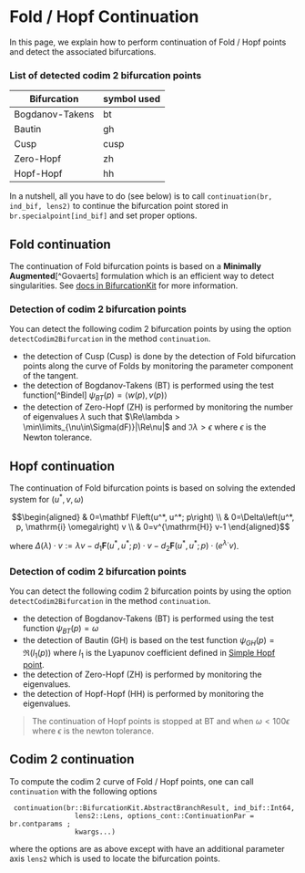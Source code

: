 # Fold / Hopf Continuation

In this page, we explain how to perform continuation of Fold / Hopf points and detect the associated bifurcations.

### List of detected codim 2 bifurcation points
|Bifurcation|symbol used|
|---|---|
| Bogdanov-Takens | bt |
| Bautin | gh |
| Cusp | cusp |
| Zero-Hopf | zh |
| Hopf-Hopf | hh |

In a nutshell, all you have to do (see below) is to call `continuation(br, ind_bif, lens2)` to continue the bifurcation point stored in `br.specialpoint[ind_bif]` and set proper options.

## Fold continuation

The continuation of Fold bifurcation points is based on a **Minimally Augmented**[^Govaerts] formulation which is an efficient way to detect singularities. See [docs in BifurcationKit](https://bifurcationkit.github.io/BifurcationKitDocs.jl/stable/codim2Continuation/) for more information.

### Detection of codim 2 bifurcation points

You can detect the following codim 2 bifurcation points by using the option `detectCodim2Bifurcation` in the method `continuation`.

- the detection of Cusp (Cusp) is done by the detection of Fold bifurcation points along the curve of Folds by monitoring the parameter component of the tangent.
- the detection of Bogdanov-Takens (BT) is performed using the test function[^Bindel] $\psi_{BT}(p) = \langle w(p),v(p)\rangle$
- the detection of Zero-Hopf (ZH) is performed by monitoring the number of eigenvalues $\lambda$ such that $\Re\lambda > \min\limits_{\nu\in\Sigma(dF)}|\Re\nu|$ and $\Im\lambda > \epsilon$ where $\epsilon$ is the Newton tolerance.

## Hopf continuation

The continuation of Fold bifurcation points is based on solving the extended system for $(u^*, v, \omega)$

$$\begin{aligned}
& 0=\mathbf F\left(u^*, u^*; p\right) \\
& 0=\Delta\left(u^*, p, \mathrm{i} \omega\right) v \\
& 0=v^{\mathrm{H}} v-1
\end{aligned}$$

where $\Delta(\lambda)\cdot v := \lambda v - d_1\mathbf F(u^*,u^*; p)\cdot v-d_2\mathbf F(u^*, u^*; p)\cdot(e^{\lambda\cdot}v)$.

### Detection of codim 2 bifurcation points

You can detect the following codim 2 bifurcation points by using the option `detectCodim2Bifurcation` in the method `continuation`.

- the detection of Bogdanov-Takens (BT) is performed using the test function $\psi_{BT}(p) = 	\omega$
- the detection of Bautin (GH) is based on the test function $\psi_{GH}(p) = \Re(l_1(p))$ where $l_1$ is the Lyapunov coefficient defined in [Simple Hopf point](@ref).
- the detection of Zero-Hopf (ZH) is performed by monitoring the eigenvalues.
- the detection of Hopf-Hopf (HH) is performed by monitoring the eigenvalues.

> The continuation of Hopf points is stopped at BT and when $\omega<100\epsilon$ where $\epsilon$ is the newton tolerance.


## Codim 2 continuation

To compute the codim 2 curve of Fold / Hopf points, one can call `continuation` with the following options

```@docs
 continuation(br::BifurcationKit.AbstractBranchResult, ind_bif::Int64,
				lens2::Lens, options_cont::ContinuationPar = br.contparams ;
				kwargs...)
```

where the options are as above except with have an additional parameter axis `lens2` which is used to locate the bifurcation points.

